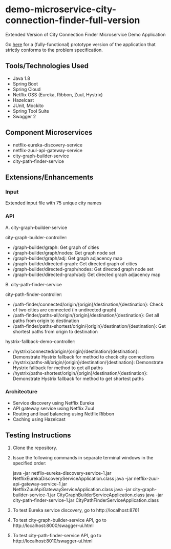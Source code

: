 # demo-microservice-city-connection-finder-full-version
Extended Version of City Connection Finder Microservice Demo Application

Go [here](https://github.com/aifoss/demo-microservice-city-connection-finder-prototype) for a (fully-functional) prototype version of the application that strictly conforms to the problem specification.

## Tools/Technologies Used

* Java 1.8
* Spring Boot
* Spring Cloud
* Netflix OSS (Eureka, Ribbon, Zuul, Hystrix)
* Hazelcast
* JUnit, Mockito 
* Spring Tool Suite
* Swagger 2

## Component Microservices

* netflix-eureka-discovery-service
* netflix-zuul-api-gateway-service
* city-graph-builder-service
* city-path-finder-service

## Extensions/Enhancements

### Input

Extended input file with 75 unique city names

### API

A. city-graph-builder-service

city-graph-builder-controller:

* /graph-builder/graph: Get graph of cities
* /graph-builder/graph/nodes: Get graph node set
* /graph-builder/graph/adj: Get graph adjacency map
* /graph-builder/directed-graph: Get directed graph of cities
* /graph-builder/directed-graph/nodes: Get directed graph node set
* /graph-builder/directed-graph/adj: Get directed graph adjacency map

B. city-path-finder-service

city-path-finder-controller:

* /path-finder/connected/origin/{origin}/destination/{destination}: Check of two cities are connected (in undirected graph)
* /path-finder/paths-all/origin/{origin}/destination/{destination}: Get all paths from origin to destination
* /path-finder/paths-shortest/origin/{origin}/destination/{destination}: Get shortest paths from origin to destination

hystrix-fallback-demo-controller:

* /hystrix/connected/origin/{origin}/destination/{destination}: Demonstrate Hystrix fallback for method to check city connections
* /hystrix/paths-all/origin/{origin}/destination/{destination}: Demonstrate Hystrix fallback for method to get all paths
* /hystrix/paths-shortest/origin/{origin}/destination/{destination}: Demonstrate Hystrix fallback for method to get shortest paths

### Architecture

* Service discovery using Netflix Eureka
* API gateway service using Netflix Zuul
* Routing and load balancing using Netflix Ribbon
* Caching using Hazelcast

## Testing Instructions

1. Clone the repository.
2. Issue the following commands in separate terminal windows in the specified order:

   java -jar netflix-eureka-discovery-service-1.jar NetflixEurekaDiscoveryServiceApplication.class
   java -jar netflix-zuul-api-gateway-service-1.jar NetflixZuulApiGatewayServiceApplication.class
   java -jar city-graph-builder-service-1.jar CityGraphBuilderServiceApplication.class
   java -jar city-path-finder-service-1.jar CityPathFinderServiceApplication.class

3. To test Eureka service discovery, go to http://localhost:8761
4. To test city-graph-builder-service API, go to http://localhost:8000/swagger-ui.html
5. To test city-path-finder-service API, go to http://localhost:8010/swagger-ui.html
